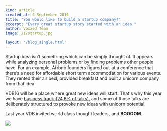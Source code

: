 ```yaml
---
kind: article
created_at: 6 September 2016
title: "You would like to build a startup company?"
excerpt: "Every great startup story started with an idea."
author: Voxxed Team
image: 21/startup.jpg

layout: '/blog_single.html'
---
```


Startup idea isn’t something which can be simply thought of. It appears while analyzing personal problems or by finding problems other people have. For an example, Airbnb founders figured out at a conference that there’s a need for affordable short term accommodation for various events. They rented their air bed, provided breakfast and built a unicorn company from that idea.

VDB16 will be a place where great new ideas will start. That's why this year we have [business track (24,6% of talks)](../18-08-2016-business-track-on-vdb16/), and some of those talks are deliberately structured to provoke new ideas with unicorn potential.

Last year VDB invited world class thought leaders, and **BOOOOM**…

![](../21/vdbimpact_1.png)
